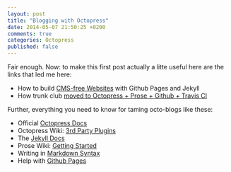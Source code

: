 ```yaml
---
layout: post
title: "Blogging with Octopress"
date: 2014-05-07 21:50:25 +0200
comments: true
categories: Octopress
published: false
---
```


Fair enough. Now: to make this first post actually a litte useful here are the links that led me here:

<!-- more -->

* How to build [CMS-free Websites](http://developmentseed.org/blog/2012/07/27/build-cms-free-websites/) with Github Pages and Jekyll
* How trunk club [moved to Octopress + Prose + Github + Travis CI](http://techblog.trunkclub.com/moving-from-tumblr-to-octopress/)

Further, everything you need to know for taming octo-blogs like these:

* Official [Octopress Docs](http://octopress.org/docs/)
* Octopress Wiki: [3rd Party Plugins](https://github.com/imathis/octopress/wiki/3rd-party-plugins)
* The [Jekyll Docs](http://jekyllrb.com/docs/home/)
* Prose Wiki: [Getting Started](https://github.com/prose/prose/wiki/Getting-Started)
* Writing in [Markdown Syntax](http://daringfireball.net/projects/markdown/syntax)
* Help with [Github Pages](https://help.github.com/categories/20/articles)
